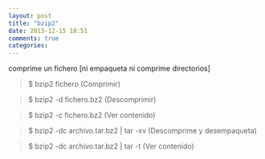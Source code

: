 ```yaml
---
layout: post
title: "bzip2"
date: 2013-12-15 18:51
comments: true
categories: 
---
```

comprime un fichero [ni empaqueta ni comprime directorios]

>$ bzip2 fichero                   (Comprimir)

>$ bzip2 -d fichero.bz2         (Descomprimir)

>$ bzip2 -c fichero.bz2          (Ver contenido)

>$ bzip2 -dc archivo.tar.bz2 | tar -xv  (Descomprime y desempaqueta)

>$ bzip2 -dc archivo.tar.bz2 | tar -t  (Ver contenido)

